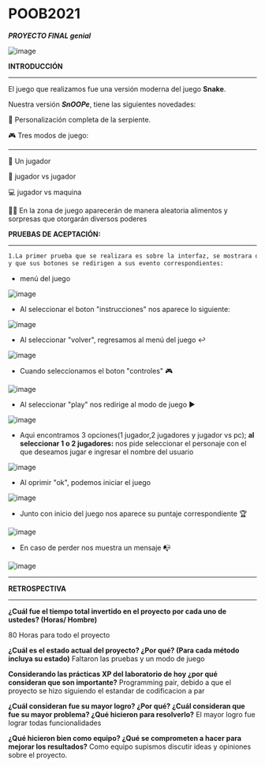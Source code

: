 # POOB2021
***PROYECTO FINAL genial***

![image](https://github.com/Nataorjuela/POOB2021/blob/Master/Imagen1.png)

**INTRODUCCIÓN**
___
El juego que realizamos fue una versión moderna del juego **Snake**.

Nuestra versión ***SnOOPe***, tiene las siguientes novedades:

:snake: Personalización completa de la serpiente.

:video_game: Tres modos de juego:
___

:runner: Un jugador 

:couple: jugador vs jugador

:computer: jugador vs maquina

:gift::candy: En la zona de juego aparecerán de manera aleatoria
alimentos y sorpresas que otorgarán diversos
poderes


**PRUEBAS DE ACEPTACIÓN:**
___


```sh
1.La primer prueba que se realizara es sobre la interfaz, se mostrara que la interfaz es amigable para el usuario
y que sus botones se redirigen a sus evento correspondientes:
```

- menú del juego 

![image](https://github.com/Nataorjuela/POOB2021/blob/Master/menu.png)

- Al seleccionar el boton "instrucciones" nos aparece lo siguiente:

![image]( https://github.com/Nataorjuela/POOB2021/blob/Master/instrucciones.png)

- Al seleccionar "volver", regresamos al menú del juego :leftwards_arrow_with_hook:

![image](https://github.com/Nataorjuela/POOB2021/blob/Master/menu.png)

- Cuando seleccionamos el boton "controles" :video_game:

![image](https://github.com/Nataorjuela/POOB2021/blob/Master/controles.png)

- Al seleccionar "play" nos redirige al modo de juego :arrow_forward:

![image](https://github.com/Nataorjuela/POOB2021/blob/Master/mododejuego.png)

- Aqui encontramos 3 opciones(1 jugador,2 jugadores y jugador vs pc);
**al seleccionar 1 o 2 jugadores:**
nos pide seleccionar el personaje con el que deseamos jugar e ingresar el nombre del usuario

![image](https://github.com/Nataorjuela/POOB2021/blob/Master/selecciondepers.png)

- Al oprimir "ok", podemos iniciar el juego

![image](https://github.com/Nataorjuela/POOB2021/blob/Master/play.png)

- Junto con inicio del juego nos aparece su puntaje correspondiente :trophy:

![image](https://github.com/Nataorjuela/POOB2021/blob/Master/puntaje.png)

- En caso de perder nos muestra un mensaje :mailbox_with_no_mail:

![image](https://github.com/Nataorjuela/POOB2021/blob/Master/perdio.png)
___

**RETROSPECTIVA**
___
**¿Cuál fue el tiempo total invertido en el proyecto por cada uno de ustedes? (Horas/ Hombre)**
 
 80 Horas para todo el proyecto

**¿Cuál es el estado actual del proyecto? ¿Por qué? (Para cada método incluya su estado)**
Faltaron las pruebas y un modo de juego

**Considerando las prácticas XP del laboratorio de hoy ¿por qué consideran que son importante?**
Programming pair, debido a que el proyecto se hizo siguiendo el estandar de codificacion a par

**¿Cuál consideran fue su mayor logro? ¿Por qué? ¿Cuál consideran que fue su mayor problema? ¿Qué hicieron para resolverlo?**
El mayor logro fue lograr todas funcionalidades

**¿Qué hicieron bien como equipo? ¿Qué se comprometen a hacer para mejorar los resultados?**
Como equipo supismos discutir ideas y opiniones sobre el proyecto.
